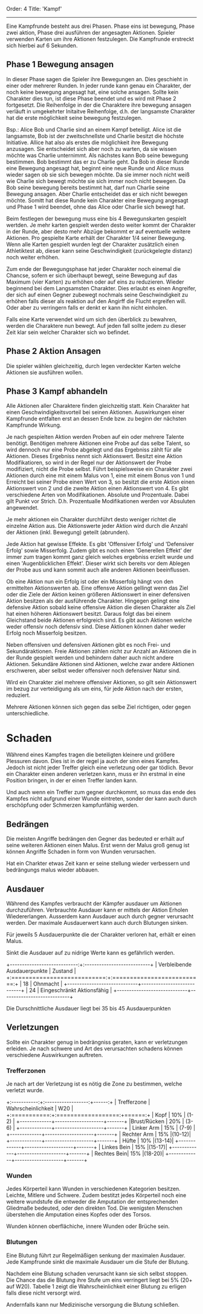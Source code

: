 Order: 4
Title: 'Kampf'

---

Eine Kampfrunde besteht aus drei Phasen. Phase eins ist bewegung, Phase zwei aktion, Phase drei ausführen der angesagten Aktionen. Spieler verwenden Karten um ihre Aktionen festzulegen. Die Kampfrunde erstreckt sich hierbei auf 6 Sekunden.

## Phase 1 Bewegung ansagen

In dieser Phase sagen die Spieler ihre Bewegungen an. Dies geschieht in einer oder mehrerer Runden. In jeder runde kann genau ein Charakter, der noch keine bewegung angesagt hat, eine solche ansagen. Sollte kein Charakter dies tun, ist diese Phase beendet und es wird mit Phase 2 fortgesetzt. Die Reihenfolge in der die Charaktere ihre bewegung ansagen verläuft in umgekehrter Initaitve Reihenfolge, d.h. der langsamste Charakter hat die erste möglichkeit seine bewegung festzulegen.

Bsp.: 
Alice Bob und Charlie sind an einem Kampf beteiligt. Alice ist die langsamste, Bob ist der zweitschnellste und Charlie besitzt die höchste Initiative. Allice hat also als erstes die möglichkeit ihre Bewegung anzusagen. Sie entscheidet sich aber noch zu warten, da sie wissen möchte was Charlie unternimmt. Als nächstes kann Bob seine bewegung bestimmen. Bob bestimmt das er zu Charlie geht. Da Bob in dieser Runde eine Bewegung angesagt hat, beginnt eine neue Runde und Alice muss wieder sagen ob sie sich bewegen möchte. Da sie immer noch nicht weiß wie Charlie sich bewegt möchte sie sich immer noch nicht bewegen. Da Bob seine bewegung bereits bestimmt hat, darf nun Charlie seine Bewegung ansagen. Aber Charlie entscheidet das er sich nicht bewegen möchte. Somitt hat diese Runde kein Charakter eine Bewegung angesagt und Phase 1 wird beendet, ohne das Alice oder Charlie sich bewegt hat. 

Beim festlegen der bewegung muss eine bis 4 Bewegunskarten gespielt wertden. Je mehr karten gespielt werden desto weiter kommt der Charakter in der Runde, aber desto mehr Abzüge bekommt er auf eventuelle weitere Aktionen. Pro gespielte Karte erhält der Charakter 1/4 seiner Bewegung. Wenn alle Karten gespielt wurden legt der Charakter zusätzlich einen Athletiktest ab, dieser kann seine Geschwindigkeit (zurückgelegte distanz) noch weiter erhöhen.

Zum ende der Bewegungsphase hat jeder Charakter noch einemal die Chancse, sofern er sich überhaupt bewegt, seine Bewegung auf das Maximum (vier Karten) zu erhöhen oder auf eins zu reduzieren. Wieder beginnend bei dem Langsamsten Charakter. Dies erlaubt es einen Angreifer, der sich auf einen Gegner zubewegt nochmals seine Geschwindigkeit zu erhöhen falls dieser als reaktion auf den Angirff die Flucht ergreifen will. Oder aber zu verringern falls er denkt er kann ihn nicht einholen.

Falls eine Karte verwendet wird um sich den überblick zu bewahren, werden die Charaktere nun bewegt. Auf jeden fall sollte jedem zu dieser Zeit klar sein welcher Charakter sich wo befindet.

## Phase 2 Aktion Ansagen

Die spieler wählen gleichzeitig, durch legen verdeckter Karten welche Aktionen sie ausführen wollen. 

## Phase 3 Kampf abhandeln

Alle Aktionen aller Charaktere finden gleichzeitig statt. Kein Charakter hat einen Geschwindigkeitsvorteil bei seinen Aktionen. Auswirkungen einer Kampfrunde entfalten erst an dessen Ende bzw. zu beginn der nächsten Kampfrunde Wirkung. 

Je nach gespielten Aktion werden Proben auf ein oder mehrere Talente benötigt. Benötigen mehrere Aktionen eine Probe auf das selbe Talent, so wird dennoch nur eine Probe abgelegt und das Ergebniss zählt für alle Aktionen. Dieses Ergebniss nennt sich Aktionswert. Besitzt eine Aktion Modifikatioren, so wird in der Regel nur der Aktionswert der Probe modifiziert, nicht die Probe selbst. Führt beispielsweise ein Charakter zwei Aktionen durch eine mit einem Malus von 1, eine mit einem Bonus von 1 und Erreicht bei seiner Probe einen Wert von 3, so besitzt die erste Aktion einen Aktionswert von 2 und die zweite Aktion einen Aktionswert von 4. Es gibt verschiedene Arten von Modifikationen. Absolute und Prozentuale. Dabei gilt Punkt vor Strich. D.h. Prozentualle Modifikationen werden vor Absuluten angewendet.

Je mehr aktionen ein Charakter durchführt desto weniger richtet die einzelne Aktion aus. Die Aktionswerte jeder Aktion wird durch die Anzahl der Aktionen (inkl. Bewegung) geteilt (abrunden).

Jede Aktion hat gewisse Effekte. Es gibt 'Offensiver Erfolg' und 'Defensiver Erfolg' sowie Misserfolg. Zudem gibt es noch einen 'Generellen Effekt' der immer zum tragen kommt ganz gleich welches ergebniss erzielt wurde und einen 'Augenblicklichen Effekt'. Dieser wirkt sich bereits vor dem Ablegen der Probe aus und kann sommit auch alle anderen Aktionen beeinflussen.

Ob eine Aktion nun ein Erfolg ist oder ein Misserfolg hängt von den ermittelten Aktionswerten ab. Eine offensve Aktion gellingt wenn das Ziel oder die Ziele der Aktion keinen größeren Aktionswert in einer defensiven Aktion besitzen als der ausführende Charakter. Hingegen gelingt eine defensive Aktion sobald keine offensive Aktion die diesen Charakter als Ziel hat einen höheren Aktionswert besitzt. Daraus folgt das bei einem Gleichstand beide Aktionen erfolgreich sind. Es gibt auch Aktionen welche weder offensiv noch defensiv sind. Diese Aktionen können daher weder Erfolg noch Misserfolg besitzen.

Neben offensiven und defensiven Aktionen gibt es noch Frei- und Sekundäraktionen. Freie Aktionen zählen nicht zur Anzahl an Aktionen die in der Runde gespielt werden und behindern daher auch nicht andere Aktionen. Sekundäre Aktionen sind Aktionen, welche zwar andere Aktionen erschweren, aber selbst weder offensiver noch defensiver Natur sind.

Wird ein Charakter ziel mehrere offensiver Aktionen, so gilt sein Aktionswert im bezug zur verteidigung als um eins, für jede Aktion nach der ersten, reduziert. 

Mehrere Aktionen können sich gegen das selbe Ziel richtigen, oder gegen unterschiedliche.

# Schaden

Während eines Kampfes tragen die beteiligten kleinere und größere Plessuren davon. Dies ist in der regel ja auch der sinn eines Kampfes. Jedoch ist nicht jeder Treffer gleich eine verletzung oder gar tödlich. Bevor ein Charakter einen anderen verletzen kann, muss er ihn erstmal in eine Position bringen, in der er einen Treffer landen kann.

Und auch wenn ein Treffer zum gegner durchkommt, so muss das ende des Kampfes nicht aufgrund einer Wunde eintreten, sonder der kann auch durch erschöpfung oder Schmerzen kampfunfähig werden.

## Bedrängen

Die meisten Angriffe bedrängen den Gegner das bedeuted er erhält auf seine weiteren Aktionen einen Malus. Erst wenn der Malus groß genug ist können Angriffe Schaden in form von Wunden verursachen.

Hat ein Charkter etwas Zeit kann er seine stellung wieder verbessern und bedrängungs malus wieder abbauen.

## Ausdauer

Während des Kampfes verbraucht der Kämpfer ausdauer um Aktionen durchzuführen. Verbrauchte Ausdauer kann er mittels der Aktion Erholen Wiedererlangen. Ausserdem kann Ausdauer auch durch gegner verursacht werden. Der maximale Ausdauerwert kann auch durch Blutungen sinken.

Für jeweils 5 Ausdauerpunkte die der Charakter verloren hat, erhält er einen Malus.

Sinkt die Ausdauer auf zu nidrige Werte kann es gefährlich werden.

+----------------------------:+:---------------------------+
| Verbleibende Ausdauerpunkte | Zustand                    |
+:===========================:+:==========================:+
|  18                         | Ohnmacht                   |
+-----------------------------+----------------------------+
|  24                         | Eingeschränkt Aktionsfähig |
+-----------------------------+----------------------------+

Die Durschnittliche Ausdauer liegt bei 35 bis 45 Ausdauerpunkten


## Verletzungen

Sollte ein Charakter genug in bedrängniss geraten, kann er verletzungen erleiden. Je nach schwere und Art des verursachten schadens können verschiedene Auswirkungen auftreten.

### Trefferzonen

Je nach art der Verletzung ist es nötig die Zone zu bestimmen, welche verletzt wurde. 

+:-----------:+:------------------:+------:+
| Trefferzone | Wahrscheinlichkeit | W20   |
+:===========:+:==================:+======:+
| Kopf        | 10%                | (1-2) |
+-------------+--------------------+-------+
|Brust/Rücken | 20%                | (3-6) |
+-------------+--------------------+-------+
| Linker Arm  | 15%                | (7-9) |
+-------------+--------------------+-------+
| Rechter Arm | 15%                |(10-12)|
+-------------+--------------------+-------+
| Hüfte       | 10%                |(13-14)|
+-------------+--------------------+-------+
| Linkes Bein | 15%                |(15-17)|
+-------------+--------------------+-------+
| Rechtes Bein| 15%                |(18-20)|
+-------------+--------------------+-------+


### Wunden

Jedes Körperteil kann Wunden in verschiedenen Kategorien besitzen. Leichte, Mitlere und Schwere. Zudem bestitzt jedes Körperteil noch eine weitere wundstufe die entweder die Amputation der entsprechenden Gliedmaße bedeuted, oder den direkten Tod. Die wenigsten Menschen überstehen die Amputation eines Kopfes oder des Torsos.

Wunden können oberflächiche, innere Wunden oder Brüche sein.

### Blutungen

Eine Blutung führt zur Regelmäßigen senkung der maximalen Ausdauer. Jede Kampfrunde sinkt die maximale Ausdauer um die Stufe der Blutung.

Nachdem eine Blutung schaden verursacht kann sie sich selbst stoppen. Die Chance das die Blutung ihre Stufe um eins verringert liegt bei 5% (20+ auf W20). Tabelle 1 zeigt die Wahrscheinlichkeit einer Blutung zu erligen falls diese nicht versorgt wird.

Andernfalls kann nur Medizinische versorgung die Blutung schließen.

<figure >
<div class="table-responsive">
